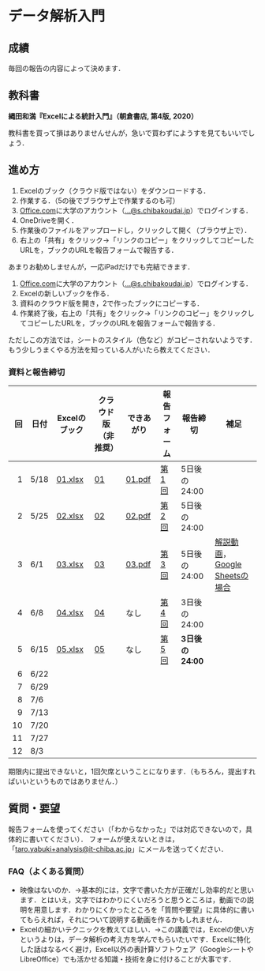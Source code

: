 # データ解析入門

## 成績

毎回の報告の内容によって決めます．

## 教科書

**縄田和満『Excelによる統計入門』（朝倉書店, 第4版, 2020）**

教科書を買って損はありませんせんが，急いで買わずにようすを見てもいいでしょう．

## 進め方

1. Excelのブック（クラウド版ではない）をダウンロードする．
1. 作業する．（5の後でブラウザ上で作業するのも可）
1. [Office.com](https://www.office.com)に大学のアカウント（...@s.chibakoudai.jp）でログインする．
1. OneDriveを開く．
1. 作業後のファイルをアップロードし，クリックして開く（ブラウザ上で）．
1. 右上の「共有」をクリック→「リンクのコピー」をクリックしてコピーしたURLを，ブックのURLを報告フォームで報告する．

あまりお勧めしませんが，一応iPadだけでも完結できます．

1. [Office.com](https://www.office.com)に大学のアカウント（...@s.chibakoudai.jp）でログインする．
1. Excelの新しいブックを作る．
1. 資料のクラウド版を開き，2で作ったブックにコピーする．
1. 作業終了後，右上の「共有」をクリック→「リンクのコピー」をクリックしてコピーしたURLを，ブックのURLを報告フォームで報告する．

ただしこの方法では，シートのスタイル（色など）がコピーされないようです．
もう少しうまくやる方法を知っている人がいたら教えてください．

### 資料と報告締切

回|日付|Excelのブック|クラウド版（非推奨）|できあがり|報告フォーム|報告締切|補足
-:|--|--|--|--|--|--|--
1|5/18|[01.xlsx](https://github.com/taroyabuki/analysis/raw/master/excel/01.xlsx)|[01](https://1drv.ms/x/s!ApRXofdG1OMPmEt5uRkUj1e9NWYh?e=QyNWWJ)|[01.pdf](https://github.com/taroyabuki/analysis/raw/master/excel/01.pdf)|[第1回](https://docs.google.com/forms/d/e/1FAIpQLSfYftzL5gx3VcAESiERnUJt2LtRalTrsMjs-RHVlQmQWUJWKA/viewform)|5日後の24:00|
2|5/25|[02.xlsx](https://github.com/taroyabuki/analysis/raw/master/excel/02.xlsx)|[02](https://1drv.ms/x/s!ApRXofdG1OMPmFNm4g29H1pPvPj7?e=gixX5R)|[02.pdf](https://github.com/taroyabuki/analysis/raw/master/excel/02.pdf)|[第2回](https://docs.google.com/forms/d/e/1FAIpQLSesQN7ycXQovb38V1QJhjxsuDNcGDzkNKBiAJ_M61HtzVXbbQ/viewform)|5日後の24:00|
3|6/1|[03.xlsx](https://github.com/taroyabuki/analysis/raw/master/excel/03.xlsx)|[03](https://1drv.ms/x/s!ApRXofdG1OMPmFoSFMOI077OLqJy?e=cePpzK)|[03.pdf](https://github.com/taroyabuki/analysis/raw/master/excel/03.pdf)|[第3回](https://docs.google.com/forms/d/e/1FAIpQLSfgntNyKE4bJ3MNijA0tAUtsszimLT2pgIhnctdB-nTBQz64A/viewform)|5日後の24:00|[解説動画](https://youtu.be/0pP8QdXHjps)，[Google Sheetsの場合](https://youtu.be/uBzq0x8BEm4)
4|6/8|[04.xlsx](https://github.com/taroyabuki/analysis/raw/master/excel/04.xlsx)|[04](https://1drv.ms/x/s!ApRXofdG1OMPmFzmR1jUeQVwKEnb?e=3AYQxg)|なし|[第4回](https://docs.google.com/forms/d/e/1FAIpQLScJKs7bUaXWgTZAES9WQCKFEm29NjqnhSP-tkxFcaHPo757sw/viewform)|3日後の24:00|
5|6/15|[05.xlsx](https://github.com/taroyabuki/analysis/raw/master/excel/05.xlsx)|[05](https://1drv.ms/x/s!ApRXofdG1OMPmF_siNXTMiM-ls1M?e=6E00jQ)|なし|[第5回](https://docs.google.com/forms/d/e/1FAIpQLSdEQ15smr_ohI9obIPMVTbL51wgsSwWUvb7DEnhanm9Y5uGhA/viewform)|**3日後の24:00**|
6|6/22|
7|6/29|
8|7/6|
9|7/13|
10|7/20|
11|7/27|
12|8/3|

期限内に提出できないと，1回欠席ということになります．（もちろん，提出すればいいというものではありません．）

## 質問・要望

報告フォームを使ってください（「わからなかった」では対応できないので，具体的に書いてください）．
フォームが使えないときは，「taro.yabuki+analysis@it-chiba.ac.jp」にメールを送ってください．

### FAQ（よくある質問）

* 映像はないのか．→基本的には，文字で書いた方が正確だし効率的だと思います．とはいえ，文字ではわかりにくいだろうと思うところは，動画での説明を用意します．わかりにくかったところを「質問や要望」に具体的に書いてもらえれば，それについて説明する動画を作るかもしれません．
* Excelの細かいテクニックを教えてほしい．→この講義では，Excelの使い方というよりは，データ解析の考え方を学んでもらいたいです．Excelに特化した話はなるべく避け，Excel以外の表計算ソフトウェア（GoogleシートやLibreOffice）でも活かせる知識・技術を身に付けることが大事です．

